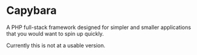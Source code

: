# Capybara

A PHP full-stack framework designed for simpler and smaller applications that you would want to spin up quickly.

Currently this is not at a usable version.
